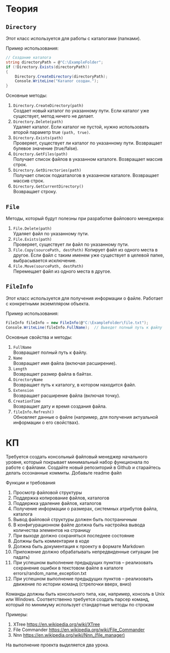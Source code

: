 # Теория

## `Directory`

Этот класс используется для работы с каталогами (папками).

Пример использования:
```csharp
// Создание каталога
string directoryPath = @"C:\ExampleFolder";
if (!Directory.Exists(directoryPath))
{
    Directory.CreateDirectory(directoryPath);
    Console.WriteLine("Каталог создан.");
}
```

Основные методы:

1. `Directory.CreateDirectory(path)`\
Создает новый каталог по указанному пути. Если каталог уже существует, метод ничего не делает.
2. `Directory.Delete(path)`\
Удаляет каталог. Если каталог не пустой, нужно использовать второй параметр true `(path, true)`.
3. `Directory.Exists(path)`\
Проверяет, существует ли каталог по указанному пути. Возвращает булевое значение (true/false).
4. `Directory.GetFiles(path)`\
Получает список файлов в указанном каталоге. Возвращает массив строк.
5. `Directory.GetDirectories(path)`\
Получает список подкаталогов в указанном каталоге. Возвращает массив строк.
6. `Directory.GetCurrentDirectory()`\
Возвращает строку.

## `File`

Методы, который будут полезны при разработке файлового менеджера:

1. `File.Delete(path)`\
Удаляет файл по указанному пути.
2. `File.Exists(path)`\
Проверяет, существует ли файл по указанному пути.
3. `File.Copy(sourcePath, destPath)`
Копирует файл из одного места в другое. Если файл с таким именем уже существует в целевой папке, выбрасывается исключение.
4. `File.Move(sourcePath, destPath)`\
Перемещает файл из одного места в другое.

## `FileInfo`

Этот класс используется для получения информации о файле. Работает с конкретными экземпляром объекта.

Пример использования:
```csharp
FileInfo fileInfo = new FileInfo(@"C:\ExampleFolder\file.txt");
Console.WriteLine(fileInfo.FullName);  // Выведет полный путь к файлу
```

Основные свойства и методы:

1. `FullName`\
Возвращает полный путь к файлу.
2. `Name`\
Возвращает имя файла (включая расширение).
3. `Length`\
Возвращает размер файла в байтах.
4. `DirectoryName`\
Возвращает путь к каталогу, в котором находится файл.
5. `Extension`\
Возвращает расширение файла (включая точку).
6. `CreationTime`\
Возвращает дату и время создания файла.
7. `fileInfo.Refresh()`\
Обновляет данные о файле (например, для получения актуальной информации о его свойствах).

# КП

Требуется создать консольный файловый менеджер начального уровня, который
покрывает минимальный набор функционала по работе с файлами.
Создайте новый репозиторий в Github и старайтесь делать осознанные коммиты. Добавьте readme файл

Функции и требования
1. Просмотр файловой структуры
2. Поддержка копирование файлов, каталогов
3. Поддержка удаление файлов, каталогов
4. Получение информации о размерах, системных атрибутов файла, каталога
5. Вывод файловой структуры должен быть постраничным
6. В конфигурационном файле должна быть настройка вывода количества
элементов на страницу
7. При выходе должно сохраняться последнее состояние
8. Должны быть комментарии в коде
9. Должна быть документация к проекту в формате Markdown
10. Приложение должно обрабатывать непредвиденные ситуации (не падать)
11. При успешном выполнение предыдущих пунктов – реализовать сохранение ошибки
в текстовом файле в каталоге errors/random_name_exception.txt
12. При успешном выполнение предыдущих пунктов – реализовать движение по
истории команд (стрелочки вверх, вниз)

Команды должны быть консольного типа, как, например, консоль в Unix или Windows.
Соответственно требуется создать парсер команд, который по минимуму использует
стандартные методы по строкам

Примеры:
1. XTree https://en.wikipedia.org/wiki/XTree
2. File Commander https://en.wikipedia.org/wiki/File_Commander
3. Nnn https://en.wikipedia.org/wiki/Nnn_(file_manager)

На выполнение проекта выделяется два урока.